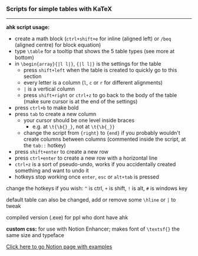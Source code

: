 ### Scripts for simple tables with KaTeX
---
**ahk script usage:**
- create a math block (`ctrl+shift+e` for inline (aligned left) or `/beq` (aligned centre) for block equation)
- type `\table` for a tooltip that shows the 5 table types (see more at bottom)
- in `\begin{array}{|l l|}`, `{|l l|}` is the settings for the table
    - press `shift+left` when the table is created to quickly go to this section
    - every letter is a column (`l`, `c` or `r` for different alignments)
    - `|` is a vertical column
    - press `shift+right` or `ctrl+z` to go back to the body of the table (make sure cursor is at the end of the settings)
- press `ctrl+b` to make bold
- press `tab` to create a new column
    - your cursor should be one level inside braces
        - e.g. at `\t{\b{}_}`, not at `\t{\b{_}}`
    - change the script from `{right}` to `{end}` if you probably wouldn't create columns between columns (commented inside the script, at the `tab::` hotkey)
- press `shift+enter` to create a new row
- press `ctrl+enter` to create a new row with a horizontal line
- `ctrl+z` is a sort of pseudo-undo, works if you accidentally created something and want to undo it
- hotkeys stop working once `enter`, `esc` or `alt+tab` is pressed

change the hotkeys if you wish: `^` is ctrl, `+` is shift, `!` is alt, `#` is windows key

default table can also be changed, add or remove some `\hline` or `|` to tweak

compiled version (.exe) for ppl who dont have ahk

**custom css:**
for use with Notion Enhancer; makes font of `\textsf{}` the same size and typeface

[Click here to go Notion page with examples](https://an-interesting.notion.site/KaTeX-Simple-tables-0755a48c58174fc68a3a73d9747d39e4)
